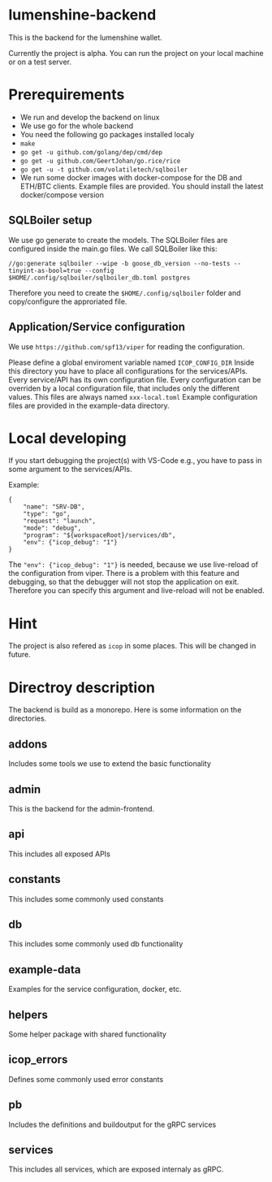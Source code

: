 # lumenshine-backend


This is the backend for the lumenshine wallet.

Currently the project is alpha. You can run the project on your local machine or on a test server.

# Prerequirements

- We run and develop the backend on linux
- We use go for the whole backend
- You need the following go packages installed localy
- `make`
- `go get -u github.com/golang/dep/cmd/dep`
- `go get -u github.com/GeertJohan/go.rice/rice`
- `go get -u -t github.com/volatiletech/sqlboiler`
- We run some docker images with docker-compose for the DB and ETH/BTC clients. Example files are provided. You should install the latest docker/compose version

## SQLBoiler setup

We use go generate to create the models.
The SQLBoiler files are configured inside the main.go files.
We call SQLBoiler like this:

`//go:generate sqlboiler --wipe -b goose_db_version --no-tests --tinyint-as-bool=true --config $HOME/.config/sqlboiler/sqlboiler_db.toml postgres`

Therefore you need to create the `$HOME/.config/sqlboiler` folder and copy/configure the approriated file.


## Application/Service configuration

We use `https://github.com/spf13/viper` for reading the configuration.

Please define a global enviroment variable named `ICOP_CONFIG_DIR`
Inside this directory you have to place all configurations for the services/APIs.
Every service/API has its own configuration file.
Every configuration can be overriden by a local configuration file, that includes only the different values. This files are always named `xxx-local.toml`
Example configuration files are provided in the example-data directory.

# Local developing

If you start debugging the project(s) with VS-Code e.g., you have to pass in some argument to the services/APIs.

Example:
~~~~
{
    "name": "SRV-DB",
    "type": "go",
    "request": "launch",
    "mode": "debug",
    "program": "${workspaceRoot}/services/db",            
    "env": {"icop_debug": "1"}
}
~~~~

The `"env": {"icop_debug": "1"}` is needed, because we use live-reload of the configuration from viper. There is a problem with this feature and debugging, so that the debugger will not stop the application on exit. Therefore you can specify this argument and live-reload will not be enabled.

# Hint

The project is also refered as `icop` in some places. This will be changed in future.


# Directroy description

The backend is build as a monorepo.
Here is some information on the directories.

## addons

Includes some tools we use to extend the basic functionality

## admin

This is the backend for the admin-frontend.

## api

This includes all exposed APIs

## constants

This includes some commonly used constants

## db

This includes some commonly used db functionality

## example-data

Examples for the service configuration, docker, etc.

## helpers

Some helper package with shared functionality

## icop_errors

Defines some commonly used error constants

## pb

Includes the definitions and buildoutput for the gRPC services

## services

This includes all services, which are exposed internaly as gRPC.


